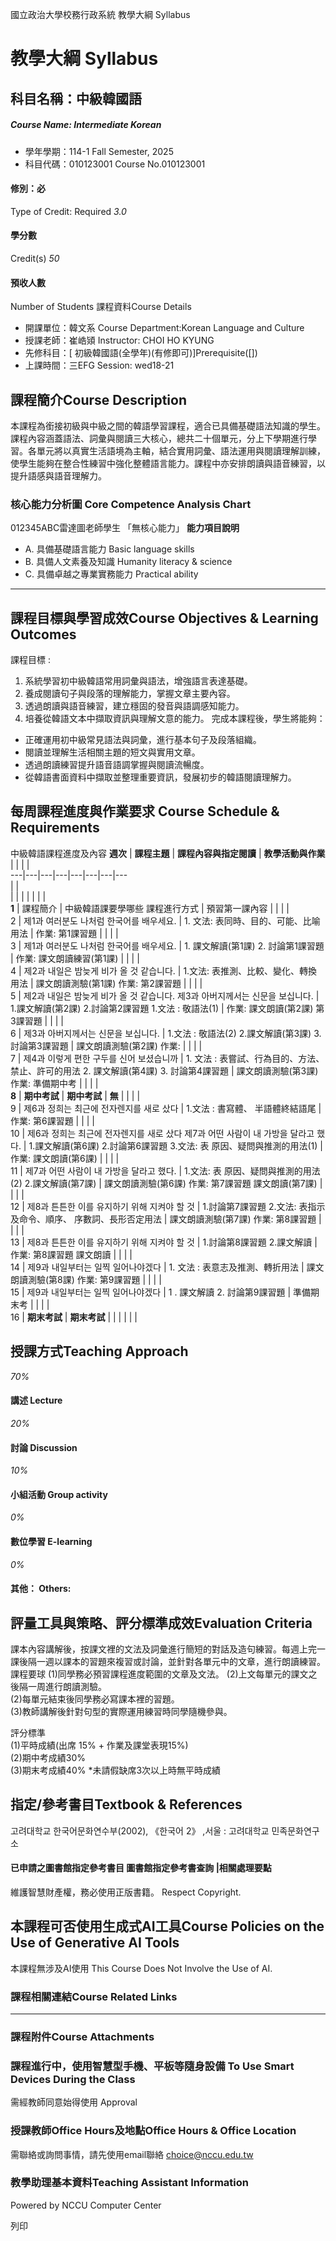國立政治大學校務行政系統 教學大綱 Syllabus
# 教學大綱 Syllabus
##  科目名稱：中級韓國語 
#####  Course Name: Intermediate Korean
  * 學年學期：114-1 Fall Semester, 2025 
  * 科目代碼：010123001 Course No.010123001


#### 修別：必
Type of Credit: Required 
_3.0_
#### 學分數
Credit(s)
_50_
#### 預收人數
Number of Students
課程資料Course Details
  * 開課單位：韓文系 Course Department:Korean Language and Culture 
  * 授課老師：崔峼熲 Instructor: CHOI HO KYUNG 
  * 先修科目：[ 初級韓國語(全學年)(有修即可)]Prerequisite([])
  * 上課時間：三EFG Session: wed18-21


##  課程簡介Course Description
本課程為銜接初級與中級之間的韓語學習課程，適合已具備基礎語法知識的學生。課程內容涵蓋語法、詞彙與閱讀三大核心，總共二十個單元，分上下學期進行學習。各單元將以真實生活語境為主軸，結合實用詞彙、語法運用與閱讀理解訓練，使學生能夠在整合性練習中強化整體語言能力。課程中亦安排朗讀與語音練習，以提升語感與語音理解力。
###  核心能力分析圖 Core Competence Analysis Chart
012345ABC雷達圖老師學生
「無核心能力」 
**能力項目說明**
  * A. 具備基礎語言能力 Basic language skills
  * B. 具備人文素養及知識 Humanity literacy & science
  * C. 具備卓越之專業實務能力 Practical ability


* * *
##  課程目標與學習成效Course Objectives & Learning Outcomes 
課程目標 : 
1. 系統學習初中級韓語常用詞彙與語法，增強語言表達基礎。
2. 養成閱讀句子與段落的理解能力，掌握文章主要內容。
3. 透過朗讀與語音練習，建立穩固的發音與語調感知能力。
4. 培養從韓語文本中擷取資訊與理解文意的能力。
完成本課程後，學生將能夠：
- 正確運用初中級常見語法與詞彙，進行基本句子及段落組織。
- 閱讀並理解生活相關主題的短文與實用文章。
- 透過朗讀練習提升語音語調掌握與閱讀流暢度。
- 從韓語書面資料中擷取並整理重要資訊，發展初步的韓語閱讀理解力。
##  每周課程進度與作業要求 Course Schedule & Requirements
中級韓語課程進度及內容
**週次** |  **課程主題** |  **課程內容與指定閱讀** |  **教學活動與作業** |  |  |  |   
---|---|---|---|---|---|---|---  
|  |   
|  |  |  |  |  |  |   
**1** |  課程簡介 |  中級韓語課要學哪些 課程進行方式 |  預習第一課內容 |  |  |  |   
2 |  제1과 여러분도 나처럼 한국어를 배우세요. |  1. 文法: 表同時、目的、可能、比喻用法 |  作業: 第1課習題 |  |  |  |   
3 |  제1과 여러분도 나처럼 한국어를 배우세요. |  1. 課文解讀(第1課) 2. 討論第1課習題 |  作業: 課文朗讀練習(第1課) |  |  |  |   
4 |  제2과 내일은 밤늦게 비가 올 것 같습니다. |  1.文法: 表推測、比較、變化、轉換用法 |  課文朗讀測驗(第1課) 作業: 第2課習題 |  |  |  |   
5 |  제2과 내일은 밤늦게 비가 올 것 같습니다. 제3과 아버지께서는 신문을 보십니다. |  1.課文解讀(第2課) 2.討論第2課習題 1.文法 : 敬語法(1) |  作業: 課文朗讀(第2課) 第3課習題 |  |  |  |   
6 |  제3과 아버지께서는 신문을 보십니다. |  1.文法 : 敬語法(2) 2.課文解讀(第3課) 3. 討論第3課習題 |  課文朗讀測驗(第2課) 作業: |  |  |  |   
7 |  제4과 이렇게 편한 구두를 신어 보셨습니까 |  1. 文法 : 表嘗試、行為目的、方法、禁止、許可的用法 2. 課文解讀(第4課) 3. 討論第4課習題 |  課文朗讀測驗(第3課) 作業: 準備期中考 |  |  |  |   
**8** |  **期中考試** |  **期中考試** |  **無** |  |  |  |   
9 |  제6과 정희는 최근에 전자렌지를 새로 샀다 |  1.文法 : 書寫體、 半語體終結語尾 |  作業: 第6課習題 |  |  |  |   
10 |  제6과 정희는 최근에 전자렌지를 새로 샀다 제7과 어떤 사람이 내 가방을 달라고 했다. |  1.課文解讀(第6課) 2.討論第6課習題 3.文法: 表 原因、疑問與推測的用法(1) |  作業: 課文朗讀(第6課) |  |  |  |   
11 |  제7과 어떤 사람이 내 가방을 달라고 했다. |  1.文法: 表 原因、疑問與推測的用法(2) 2.課文解讀(第7課) |  課文朗讀測驗(第6課) 作業: 第7課習題 課文朗讀(第7課) |  |  |  |   
12 |  제8과 튼튼한 이를 유지하기 위해 지켜야 할 것 |  1.討論第7課習題 2.文法: 表指示及命令、順序、 序數詞、長形否定用法 |  課文朗讀測驗(第7課) 作業: 第8課習題 |  |  |  |   
13 |  제8과 튼튼한 이를 유지하기 위해 지켜야 할 것 |  1.討論第8課習題 2.課文解讀 |  作業: 第8課習題 課文朗讀 |  |  |  |   
14 |  제9과 내일부터는 일찍 일어나야겠다 |  1. 文法 : 表意志及推測、轉折用法 |  課文朗讀測驗(第8課) 作業: 第9課習題 |  |  |  |   
15 |  제9과 내일부터는 일찍 일어나야겠다 |  1 . 課文解讀  2. 討論第9課習題 |  準備期末考 |  |  |  |   
16 |  **期末考試** | **期末考試** |  |  |  |  |  |   
##  授課方式Teaching Approach
_70%_
####  講述 Lecture
_20%_
####  討論 Discussion
_10%_
####  小組活動 Group activity
_0%_
####  數位學習 E-learning
_0%_
####  其他： Others:
##  評量工具與策略、評分標準成效Evaluation Criteria
課本內容講解後，按課文裡的文法及詞彙進行簡短的對話及造句練習。每週上完一課後隔一週以課本的習題來複習或討論，並針對各單元中的文章，進行朗讀練習。
課程要球
(1)同學務必預習課程進度範圍的文章及文法。
(2)上文每單元的課文之後隔一周進行朗讀測驗。  
(2)每單元結束後同學務必寫課本裡的習題。  
(3)教師講解後針對句型的實際運用練習時同學隨機參與。  
  
  
評分標準  
(1)平時成績(出席 15% + 作業及課堂表現15%)  
(2)期中考成績30%  
(3)期末考成績40%
*未請假缺席3次以上時無平時成績
##  指定/參考書目Textbook & References
고려대학교 한국어문화연수부(2002), 《한국어 2》 ,서울 : 고려대학교 민족문화연구소  
  

####  已申請之圖書館指定參考書目  圖書館指定參考書查詢 |相關處理要點
維護智慧財產權，務必使用正版書籍。 Respect Copyright.
##  本課程可否使用生成式AI工具Course Policies on the Use of Generative AI Tools
本課程無涉及AI使用 This Course Does Not Involve the Use of AI.
###  課程相關連結Course Related Links
* * *
###  課程附件Course Attachments
###  課程進行中，使用智慧型手機、平板等隨身設備 To Use Smart Devices During the Class
需經教師同意始得使用  Approval
###  授課教師Office Hours及地點Office Hours & Office Location
需聯絡或詢問事情，請先使用email聯絡 
choice@nccu.edu.tw
###  教學助理基本資料Teaching Assistant Information
Powered by NCCU Computer Center
  
列印
